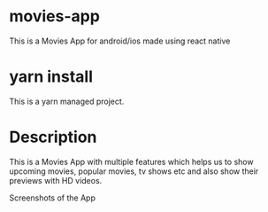# movies-app

This is a Movies App for android/ios made using react native

# yarn install

This is a yarn managed project.

# Description

This is a Movies App with multiple features which helps us to show upcoming movies, popular movies, tv shows etc and also show their previews with HD videos.

Screenshots of the App
